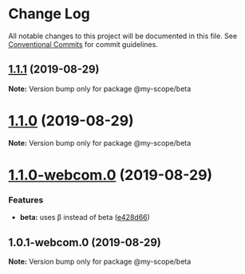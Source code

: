 # Change Log

All notable changes to this project will be documented in this file.
See [Conventional Commits](https://conventionalcommits.org) for commit guidelines.

## [1.1.1](https://github.com/baflo/lerna-conventional-commits-example/compare/@my-scope/beta@1.1.0-webcom.0...@my-scope/beta@1.1.1) (2019-08-29)

**Note:** Version bump only for package @my-scope/beta





# [1.1.0](https://github.com/baflo/lerna-conventional-commits-example/compare/@my-scope/beta@1.1.0-webcom.0...@my-scope/beta@1.1.0) (2019-08-29)

**Note:** Version bump only for package @my-scope/beta





# [1.1.0-webcom.0](https://github.com/baflo/lerna-conventional-commits-example/compare/@my-scope/beta@1.0.1-webcom.0...@my-scope/beta@1.1.0-webcom.0) (2019-08-29)


### Features

* **beta:** uses β instead of beta ([e428d66](https://github.com/baflo/lerna-conventional-commits-example/commit/e428d66))





## 1.0.1-webcom.0 (2019-08-29)

**Note:** Version bump only for package @my-scope/beta

